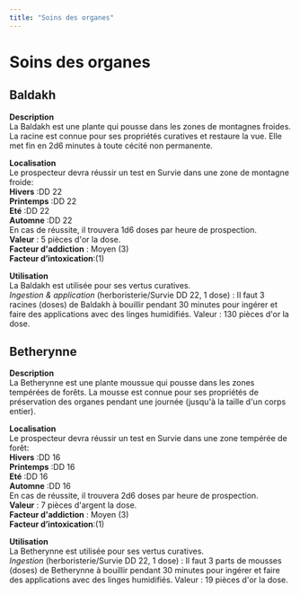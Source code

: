```yaml
---
title: "Soins des organes"
---
```

# Soins des organes

## Baldakh
**Description**  
La Baldakh est une plante qui pousse dans les zones de montagnes froides. La racine est connue pour ses propriétés curatives et restaure la vue. Elle met fin en 2d6 minutes à toute cécité non permanente.

**Localisation**    
Le prospecteur devra réussir un test en Survie dans une zone de montagne froide:    
**Hivers** :DD 22  
**Printemps** :DD 22    
**Eté** :DD 22   
**Automne** :DD 22    
En cas de réussite, il trouvera 1d6 doses par heure de prospection.  
**Valeur** : 5 pièces d'or la dose.  
**Facteur d'addiction** : Moyen (3)  
**Facteur d’intoxication**:(1)  

**Utilisation**  
La Baldakh est utilisée pour ses vertus curatives.  
*Ingestion & application* (herboristerie/Survie DD 22, 1 dose) : Il faut 3 racines (doses) de Baldakh à bouillir pendant 30 minutes pour ingérer et faire des applications avec des linges humidifiés.
Valeur : 130 pièces d'or la dose.   

## Betherynne
**Description**  
La Betherynne est une plante moussue qui pousse dans les zones tempérées de forêts. La mousse est connue pour ses propriétés de préservation des organes pendant une journée (jusqu'à la taille d'un corps entier).

**Localisation**    
Le prospecteur devra réussir un test en Survie dans une zone tempérée de forêt:    
**Hivers** :DD 16  
**Printemps** :DD 16    
**Eté** :DD 16   
**Automne** :DD 16    
En cas de réussite, il trouvera 2d6 doses par heure de prospection.  
**Valeur** : 7 pièces d'argent la dose.  
**Facteur d'addiction** : Moyen (3)  
**Facteur d’intoxication**:(1)  

**Utilisation**  
La Betherynne est utilisée pour ses vertus curatives.  
*Ingestion* (herboristerie/Survie DD 22, 1 dose) : Il faut 3 parts de mousses (doses) de Betherynne à bouillir pendant 30 minutes pour ingérer et faire des applications avec des linges humidifiés.
Valeur : 19 pièces d'or la dose.   
